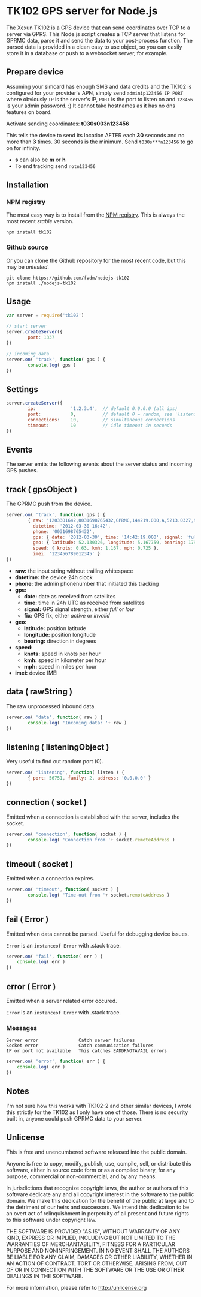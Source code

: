 TK102 GPS server for Node.js
============================

The Xexun TK102 is a GPS device that can send coordinates over TCP to a server via GPRS. This Node.js script creates a TCP server that listens for GPRMC data, parse it and send the data to your post-process function. The parsed data is provided in a clean easy to use object, so you can easily store it in a database or push to a websocket server, for example.


Prepare device
--------------

Assuming your simcard has enough SMS and data credits and the TK102 is configured for your provider's APN, simply send `adminip123456 IP PORT` where obviously `IP` is the server's IP, `PORT` is the port to listen on and `123456` is your admin password. :) It cannot take hostnames as it has no dns features on board.

Activate sending coordinates: **t030s003n123456**

This tells the device to send its location AFTER each **30** seconds and no more than **3** times. 30 seconds is the minimum. Send `t030s***n123456` to go on for infinity.

* **s** can also be **m** or **h**
* To end tracking send `notn123456`


Installation
------------

### NPM registry

The most easy way is to install from the [NPM registry](https://npmjs.org/). This is always the most recent *stable* version.

	npm install tk102


### Github source

Or you can clone the Github repository for the most recent code, but this may be *untested*.

	git clone https://github.com/fvdm/nodejs-tk102
	npm install ./nodejs-tk102


Usage
-----

```javascript
var server = require('tk102')

// start server
server.createServer({
        port: 1337
})

// incoming data
server.on( 'track', function( gps ) {
        console.log( gps )
})
```

Settings
--------

```javascript
server.createServer({
        ip:             '1.2.3.4',  // default 0.0.0.0 (all ips)
        port:           0,          // default 0 = random, see 'listening' event
        connections:    10,         // simultaneous connections
        timeout:        10          // idle timeout in seconds
})
```

Events
------

The server emits the following events about the server status and incoming GPS pushes.

track ( gpsObject )
-------------------

The GPRMC push from the device.

```javascript
server.on( 'track', function( gps ) {
        { raw: '1203301642,0031698765432,GPRMC,144219.000,A,5213.0327,N,00516.7759,E,0.63,179.59,300312,,,A*6D,F,imei:123456789012345,123',
          datetime: '2012-03-30 16:42',
          phone: '0031698765432',
          gps: { date: '2012-03-30', time: '14:42:19.000', signal: 'full', fix: 'active' },
          geo: { latitude: 52.130326, longitude: 5.167759, bearing: 179 },
          speed: { knots: 0.63, kmh: 1.167, mph: 0.725 },
          imei: '123456789012345' }
})
```

* **raw:** the input string without trailing whitespace
* **datetime:** the device 24h clock
* **phone:** the admin phonenumber that initiated this tracking
* **gps:**
	* **date:** date as received from satellites
	* **time:** time in 24h UTC as received from satellites
	* **signal:** GPS signal strength, either _full_ or _low_
	* **fix:** GPS fix, either _active_ or _invalid_
* **geo:**
	* **latitude:** position latitude
	* **longitude:** position longitude
	* **bearing:** direction in degrees
* **speed:**
	* **knots:** speed in knots per hour
	* **kmh:** speed in kilometer per hour
	* **mph:** speed in miles per hour
* **imei:** device IMEI

data ( rawString )
------------------

The raw unprocessed inbound data.

```javascript
server.on( 'data', function( raw ) {
        console.log( 'Incoming data: '+ raw )
})
```

listening ( listeningObject )
-----------------------------

Very useful to find out random port (0).

```javascript
server.on( 'listening', function( listen ) {
        { port: 56751, family: 2, address: '0.0.0.0' }
})
```

connection ( socket )
---------------------

Emitted when a connection is established with the server, includes the socket.

```javascript
server.on( 'connection', function( socket ) {
        console.log( 'Connection from '+ socket.remoteAddress )
})
```

timeout ( socket )
------------------

Emitted when a connection expires.

```javascript
server.on( 'timeout', function( socket ) {
        console.log( 'Time-out from '+ socket.remoteAddress )
})
```

fail ( Error )
--------------

Emitted when data cannot be parsed.
Useful for debugging device issues.

`Error` is an `instanceof Error` with .stack trace.

```js
server.on( 'fail', function( err ) {
	console.log( err )
})
```

error ( Error )
---------------

Emitted when a server related error occured.

`Error` is an `instanceof Error` with .stack trace.


### Messages

	Server error               Catch server failures
	Socket error               Catch communication failures
	IP or port not available   This catches EADDRNOTAVAIL errors


```js
server.on( 'error', function( err ) {
	console.log( err )
})
```


Notes
-----

I'm not sure how this works with TK102-2 and other similar devices, I wrote this strictly for the TK102 as I only have one of those. There is no security built in, anyone could push GPRMC data to your server.


Unlicense
---------

This is free and unencumbered software released into the public domain.

Anyone is free to copy, modify, publish, use, compile, sell, or
distribute this software, either in source code form or as a compiled
binary, for any purpose, commercial or non-commercial, and by any
means.

In jurisdictions that recognize copyright laws, the author or authors
of this software dedicate any and all copyright interest in the
software to the public domain. We make this dedication for the benefit
of the public at large and to the detriment of our heirs and
successors. We intend this dedication to be an overt act of
relinquishment in perpetuity of all present and future rights to this
software under copyright law.

THE SOFTWARE IS PROVIDED "AS IS", WITHOUT WARRANTY OF ANY KIND,
EXPRESS OR IMPLIED, INCLUDING BUT NOT LIMITED TO THE WARRANTIES OF
MERCHANTABILITY, FITNESS FOR A PARTICULAR PURPOSE AND NONINFRINGEMENT.
IN NO EVENT SHALL THE AUTHORS BE LIABLE FOR ANY CLAIM, DAMAGES OR
OTHER LIABILITY, WHETHER IN AN ACTION OF CONTRACT, TORT OR OTHERWISE,
ARISING FROM, OUT OF OR IN CONNECTION WITH THE SOFTWARE OR THE USE OR
OTHER DEALINGS IN THE SOFTWARE.

For more information, please refer to <http://unlicense.org>

